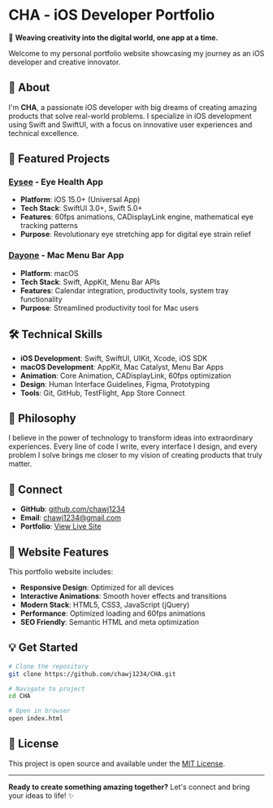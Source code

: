 # CHA - iOS Developer Portfolio

🚀 **Weaving creativity into the digital world, one app at a time.**

Welcome to my personal portfolio website showcasing my journey as an iOS developer and creative innovator.

## 🎯 About

I'm **CHA**, a passionate iOS developer with big dreams of creating amazing products that solve real-world problems. I specialize in iOS development using Swift and SwiftUI, with a focus on innovative user experiences and technical excellence.

## 📱 Featured Projects

### [Eysee](https://github.com/chawj1234/eyeStretching) - Eye Health App
- **Platform**: iOS 15.0+ (Universal App)
- **Tech Stack**: SwiftUI 3.0+, Swift 5.0+
- **Features**: 60fps animations, CADisplayLink engine, mathematical eye tracking patterns
- **Purpose**: Revolutionary eye stretching app for digital eye strain relief

### [Dayone](https://github.com/chawj1234/MenuCal) - Mac Menu Bar App  
- **Platform**: macOS
- **Tech Stack**: Swift, AppKit, Menu Bar APIs
- **Features**: Calendar integration, productivity tools, system tray functionality
- **Purpose**: Streamlined productivity tool for Mac users

## 🛠️ Technical Skills

- **iOS Development**: Swift, SwiftUI, UIKit, Xcode, iOS SDK
- **macOS Development**: AppKit, Mac Catalyst, Menu Bar Apps
- **Animation**: Core Animation, CADisplayLink, 60fps optimization
- **Design**: Human Interface Guidelines, Figma, Prototyping
- **Tools**: Git, GitHub, TestFlight, App Store Connect

## 🌟 Philosophy

I believe in the power of technology to transform ideas into extraordinary experiences. Every line of code I write, every interface I design, and every problem I solve brings me closer to my vision of creating products that truly matter.

## 🔗 Connect

- **GitHub**: [github.com/chawj1234](https://github.com/chawj1234)
- **Email**: chawj1234@gmail.com
- **Portfolio**: [View Live Site](https://chawj1234.github.io/CHA)

## 🚀 Website Features

This portfolio website includes:

- **Responsive Design**: Optimized for all devices
- **Interactive Animations**: Smooth hover effects and transitions  
- **Modern Stack**: HTML5, CSS3, JavaScript (jQuery)
- **Performance**: Optimized loading and 60fps animations
- **SEO Friendly**: Semantic HTML and meta optimization

## 💡 Get Started

```bash
# Clone the repository
git clone https://github.com/chawj1234/CHA.git

# Navigate to project
cd CHA

# Open in browser
open index.html
```

## 📄 License

This project is open source and available under the [MIT License](LICENSE).

---

**Ready to create something amazing together?** Let's connect and bring your ideas to life! ✨
